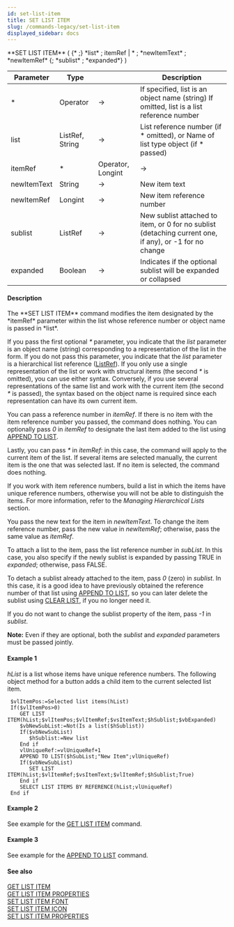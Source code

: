 ```yaml
---
id: set-list-item
title: SET LIST ITEM
slug: /commands-legacy/set-list-item
displayed_sidebar: docs
---
```


<!--REF #_command_.SET LIST ITEM.Syntax-->**SET LIST ITEM** ( {* ;} *list* ; itemRef | * ; *newItemText* ; *newItemRef* {; *sublist* ; *expanded*} )<!-- END REF-->
<!--REF #_command_.SET LIST ITEM.Params-->
| Parameter | Type |  | Description |
| --- | --- | --- | --- |
| * | Operator | &rarr; | If specified, list is an object name (string) If omitted, list is a list reference number |
| list | ListRef, String | &rarr; | List reference number (if * omitted), or Name of list type object (if * passed) |
| itemRef | * | Operator, Longint | &rarr; | Item reference number, or 0 for last item appended to the list, or * for the current item in the list |
| newItemText | String | &rarr; | New item text |
| newItemRef | Longint | &rarr; | New item reference number |
| sublist | ListRef | &rarr; | New sublist attached to item, or 0 for no sublist (detaching current one, if any), or -1 for no change |
| expanded | Boolean | &rarr; | Indicates if the optional sublist will be expanded or collapsed |

<!-- END REF-->

#### Description 

<!--REF #_command_.SET LIST ITEM.Summary-->The **SET LIST ITEM** command modifies the item designated by the *itemRef* parameter within the list whose reference number or object name is passed in *list*.<!-- END REF--> 

If you pass the first optional *\** parameter, you indicate that the *list* parameter is an object name (string) corresponding to a representation of the list in the form. If you do not pass this parameter, you indicate that the *list* parameter is a hierarchical list reference ([ListRef](# "A Longint reference to a hierachical list")). If you only use a single representation of the list or work with structural items (the second *\** is omitted), you can use either syntax. Conversely, if you use several representations of the same list and work with the current item (the second *\** is passed), the syntax based on the object name is required since each representation can have its own current item.

You can pass a reference number in *itemRef*. If there is no item with the item reference number you passed, the command does nothing. You can optionally pass *0* in *itemRef* to designate the last item added to the list using [APPEND TO LIST](append-to-list.md).

Lastly, you can pass *\** in *itemRef*: in this case, the command will apply to the current item of the list. If several items are selected manually, the current item is the one that was selected last. If no item is selected, the command does nothing.

If you work with item reference numbers, build a list in which the items have unique reference numbers, otherwise you will not be able to distinguish the items. For more information, refer to the *Managing Hierarchical Lists* section.

You pass the new text for the item in *newItemText*. To change the item reference number, pass the new value in *newItemRef*; otherwise, pass the same value as *itemRef*.

To attach a list to the item, pass the list reference number in *subList*. In this case, you also specify if the newly sublist is expanded by passing TRUE in *expanded*; otherwise, pass FALSE.

To detach a sublist already attached to the item, pass *0* (zero) in *sublist*. In this case, it is a good idea to have previously obtained the reference number of that list using [APPEND TO LIST](append-to-list.md), so you can later delete the sublist using [CLEAR LIST](clear-list.md), if you no longer need it.

If you do not want to change the sublist property of the item, pass *\-1* in *sublist*.

**Note:** Even if they are optional, both the *sublist* and *expanded* parameters must be passed jointly.

#### Example 1 

*hList* is a list whose items have unique reference numbers. The following object method for a button adds a child item to the current selected list item.

```4d
 $vlItemPos:=Selected list items(hList)
 If($vlItemPos>0)
    GET LIST ITEM(hList;$vlItemPos;$vlItemRef;$vsItemText;$hSublist;$vbExpanded)
    $vbNewSubList:=Not(Is a list($hSublist))
    If($vbNewSubList)
       $hSublist:=New list
    End if
    vlUniqueRef:=vlUniqueRef+1
    APPEND TO LIST($hSubList;"New Item";vlUniqueRef)
    If($vbNewSubList)
       SET LIST ITEM(hList;$vlItemRef;$vsItemText;$vlItemRef;$hSublist;True)
    End if
    SELECT LIST ITEMS BY REFERENCE(hList;vlUniqueRef)
 End if
```

#### Example 2 

See example for the [GET LIST ITEM](get-list-item.md) command.

#### Example 3 

See example for the [APPEND TO LIST](append-to-list.md) command.

#### See also 

[GET LIST ITEM](get-list-item.md)  
[GET LIST ITEM PROPERTIES](get-list-item-properties.md)  
[SET LIST ITEM FONT](set-list-item-font.md)  
[SET LIST ITEM ICON](set-list-item-icon.md)  
[SET LIST ITEM PROPERTIES](set-list-item-properties.md)  